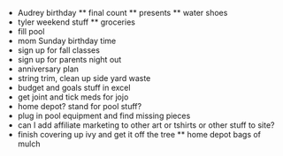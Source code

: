 * Audrey birthday
** final count
** presents
** water shoes
* tyler weekend stuff
** groceries 
* fill pool
* mom Sunday birthday time
* sign up for fall classes
* sign up for parents night out
* anniversary plan
* string trim, clean up side yard waste
* budget and goals stuff in excel
* get joint and tick meds for jojo
* home depot? stand for pool stuff?
* plug in pool equipment and find missing pieces
* can I add affiliate marketing to other art or tshirts or other stuff to site?
* finish covering up ivy and get it off the tree 
** home depot bags of mulch